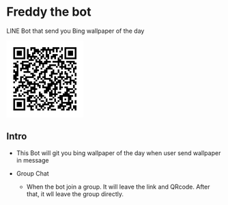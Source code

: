 # Freddy the bot  
LINE Bot that send you Bing wallpaper of the day  

![QRcode](image/QRcode.png  "QRcode")  

## Intro  
- This Bot will git you bing wallpaper of the day when user send wallpaper in message  
	
- Group Chat    
	- When the bot join a group. It will leave the link and QRcode. After that, it wll leave the group directly.  

